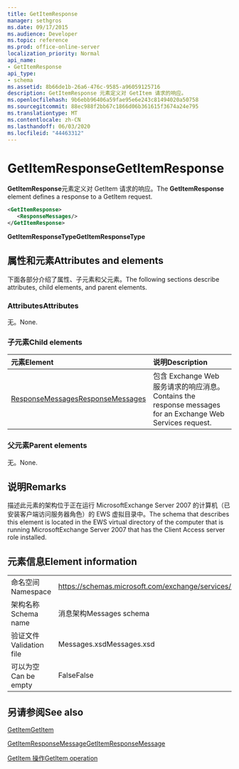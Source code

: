```yaml
---
title: GetItemResponse
manager: sethgros
ms.date: 09/17/2015
ms.audience: Developer
ms.topic: reference
ms.prod: office-online-server
localization_priority: Normal
api_name:
- GetItemResponse
api_type:
- schema
ms.assetid: 8b66de1b-26a6-476c-9585-a96059125716
description: GetItemResponse 元素定义对 GetItem 请求的响应。
ms.openlocfilehash: 9b6ebb96406a59fae95e6e243c81494020a50758
ms.sourcegitcommit: 88ec988f2bb67c1866d06b361615f3674a24e795
ms.translationtype: MT
ms.contentlocale: zh-CN
ms.lasthandoff: 06/03/2020
ms.locfileid: "44463312"
---
```

# <a name="getitemresponse"></a><span data-ttu-id="5c2e0-103">GetItemResponse</span><span class="sxs-lookup"><span data-stu-id="5c2e0-103">GetItemResponse</span></span>

<span data-ttu-id="5c2e0-104">**GetItemResponse**元素定义对 GetItem 请求的响应。</span><span class="sxs-lookup"><span data-stu-id="5c2e0-104">The **GetItemResponse** element defines a response to a GetItem request.</span></span> 
  
```xml
<GetItemResponse>
   <ResponseMessages/>
</GetItemResponse>
```

 <span data-ttu-id="5c2e0-105">**GetItemResponseType**</span><span class="sxs-lookup"><span data-stu-id="5c2e0-105">**GetItemResponseType**</span></span>
## <a name="attributes-and-elements"></a><span data-ttu-id="5c2e0-106">属性和元素</span><span class="sxs-lookup"><span data-stu-id="5c2e0-106">Attributes and elements</span></span>

<span data-ttu-id="5c2e0-107">下面各部分介绍了属性、子元素和父元素。</span><span class="sxs-lookup"><span data-stu-id="5c2e0-107">The following sections describe attributes, child elements, and parent elements.</span></span>
  
### <a name="attributes"></a><span data-ttu-id="5c2e0-108">Attributes</span><span class="sxs-lookup"><span data-stu-id="5c2e0-108">Attributes</span></span>

<span data-ttu-id="5c2e0-109">无。</span><span class="sxs-lookup"><span data-stu-id="5c2e0-109">None.</span></span>
  
### <a name="child-elements"></a><span data-ttu-id="5c2e0-110">子元素</span><span class="sxs-lookup"><span data-stu-id="5c2e0-110">Child elements</span></span>

|<span data-ttu-id="5c2e0-111">**元素**</span><span class="sxs-lookup"><span data-stu-id="5c2e0-111">**Element**</span></span>|<span data-ttu-id="5c2e0-112">**说明**</span><span class="sxs-lookup"><span data-stu-id="5c2e0-112">**Description**</span></span>|
|:-----|:-----|
|[<span data-ttu-id="5c2e0-113">ResponseMessages</span><span class="sxs-lookup"><span data-stu-id="5c2e0-113">ResponseMessages</span></span>](responsemessages.md) <br/> |<span data-ttu-id="5c2e0-114">包含 Exchange Web 服务请求的响应消息。</span><span class="sxs-lookup"><span data-stu-id="5c2e0-114">Contains the response messages for an Exchange Web Services request.</span></span>  <br/> |
   
### <a name="parent-elements"></a><span data-ttu-id="5c2e0-115">父元素</span><span class="sxs-lookup"><span data-stu-id="5c2e0-115">Parent elements</span></span>

<span data-ttu-id="5c2e0-116">无。</span><span class="sxs-lookup"><span data-stu-id="5c2e0-116">None.</span></span>
  
## <a name="remarks"></a><span data-ttu-id="5c2e0-117">说明</span><span class="sxs-lookup"><span data-stu-id="5c2e0-117">Remarks</span></span>

<span data-ttu-id="5c2e0-118">描述此元素的架构位于正在运行 MicrosoftExchange Server 2007 的计算机（已安装客户端访问服务器角色）的 EWS 虚拟目录中。</span><span class="sxs-lookup"><span data-stu-id="5c2e0-118">The schema that describes this element is located in the EWS virtual directory of the computer that is running MicrosoftExchange Server 2007 that has the Client Access server role installed.</span></span>
  
## <a name="element-information"></a><span data-ttu-id="5c2e0-119">元素信息</span><span class="sxs-lookup"><span data-stu-id="5c2e0-119">Element information</span></span>

|||
|:-----|:-----|
|<span data-ttu-id="5c2e0-120">命名空间</span><span class="sxs-lookup"><span data-stu-id="5c2e0-120">Namespace</span></span>  <br/> |https://schemas.microsoft.com/exchange/services/2006/messages  <br/> |
|<span data-ttu-id="5c2e0-121">架构名称</span><span class="sxs-lookup"><span data-stu-id="5c2e0-121">Schema name</span></span>  <br/> |<span data-ttu-id="5c2e0-122">消息架构</span><span class="sxs-lookup"><span data-stu-id="5c2e0-122">Messages schema</span></span>  <br/> |
|<span data-ttu-id="5c2e0-123">验证文件</span><span class="sxs-lookup"><span data-stu-id="5c2e0-123">Validation file</span></span>  <br/> |<span data-ttu-id="5c2e0-124">Messages.xsd</span><span class="sxs-lookup"><span data-stu-id="5c2e0-124">Messages.xsd</span></span>  <br/> |
|<span data-ttu-id="5c2e0-125">可以为空</span><span class="sxs-lookup"><span data-stu-id="5c2e0-125">Can be empty</span></span>  <br/> |<span data-ttu-id="5c2e0-126">False</span><span class="sxs-lookup"><span data-stu-id="5c2e0-126">False</span></span>  <br/> |
   
## <a name="see-also"></a><span data-ttu-id="5c2e0-127">另请参阅</span><span class="sxs-lookup"><span data-stu-id="5c2e0-127">See also</span></span>



[<span data-ttu-id="5c2e0-128">GetItem</span><span class="sxs-lookup"><span data-stu-id="5c2e0-128">GetItem</span></span>](getitem.md)
  
[<span data-ttu-id="5c2e0-129">GetItemResponseMessage</span><span class="sxs-lookup"><span data-stu-id="5c2e0-129">GetItemResponseMessage</span></span>](getitemresponsemessage.md)
  
[<span data-ttu-id="5c2e0-130">GetItem 操作</span><span class="sxs-lookup"><span data-stu-id="5c2e0-130">GetItem operation</span></span>](getitem-operation.md)

